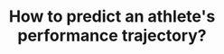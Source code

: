 ---
id: question-017
title: How to predict an athlete's performance trajectory?
theme: talent management
theme-sub-category: talent identification and career trajectory
application: talent identification and career trajectory
task-solver-1: predict performance
data-question-type: predictive
categorical-ordinal: categorical_ordinal
continuous-count: continuous_count
data-method-1: clustering
data-method-2: neural network
data-expertise-required-1: Bayesian statistics
data-expertise-required-2: clustering
expert-1: Paul Wu
reference: https://www.tandfonline.com/doi/abs/10.1080/17461391.2014.893020?journalCode=tejs20
reference-2: "https://doi.org/10.1016/j.eswa.2008.06.088 "
reference-3: https://doi.org/10.1123/ijspp.2022-0412
---